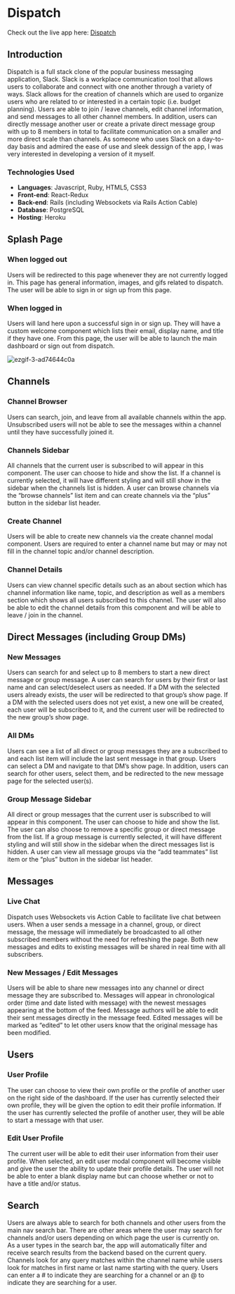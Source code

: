 # Dispatch

Check out the live app here: [Dispatch](https://dispatch-client.herokuapp.com/#/)

## Introduction
Dispatch is a full stack clone of the popular business messaging application, Slack. Slack is a workplace communication tool that allows users to collaborate and connect with one another through a variety of ways. Slack allows for the creation of channels which are used to organize users who are related to or interested in a certain topic (i.e. budget planning). Users are able to join / leave channels, edit channel information, and send messages to all other channel members. In addition, users can directly message another user or create a private direct message group with up to 8 members in total to facilitate communication on a smaller and more direct scale than channels. As someone who uses Slack on a day-to-day basis and admired the ease of use and sleek dessign of the app, I was very interested in developing a version of it myself. 

### Technologies Used
   * **Languages**: Javascript, Ruby, HTML5, CSS3
   * **Front-end**: React-Redux
   * **Back-end**: Rails (including Websockets via Rails Action Cable)
   * **Database**: PostgreSQL
   * **Hosting**: Heroku

## Splash Page

### When logged out 
Users will be redirected to this page whenever they are not currently logged in. This page has general information, images, and gifs related to dispatch. The user will be able to sign in or sign up from this page. 

### When logged in 
Users will land here upon a successful sign in or sign up. They will have a custom welcome component which lists their email, display name, and title if they have one. From this page, the user will be able to launch the main dashboard or sign out from dispatch. 

![ezgif-3-ad74644c0a](https://user-images.githubusercontent.com/65872033/167148066-f09b9eb7-9968-4f19-a71c-9a9da2f55ea0.gif)

## Channels

### Channel Browser
Users can search, join, and leave from all available channels within the app. Unsubscribed users will not be able to see the messages within a channel until they have successfully joined it.

### Channels Sidebar
All channels that the current user is subscribed to will appear in this component. The user can choose to hide and show the list. If a channel is currently selected, it will have different styling and will still show in the sidebar when the channels list is hidden. A user can browse channels via the “browse channels” list item and can create channels via the “plus” button in the sidebar list header. 

### Create Channel
Users will be able to create new channels via the create channel modal component. Users are required to enter a channel name but may or may not fill in the channel topic and/or channel description. 

### Channel Details 
Users can view channel specific details such as an about section which has channel information like name, topic, and description as well as a members section which shows all users subscribed to this channel. The user will also be able to edit the channel details from this component and will be able to leave / join in the channel. 

## Direct Messages (including Group DMs)

### New Messages
Users can search for and select up to 8 members to start a new direct message or group message. A user can search for users by their first or last name and can select/deselect users as needed. If a DM with the selected users already exists, the user will be redirected to that group’s show page. If a DM with the selected users does not yet exist, a new one will be created, each user will be subscribed to it, and the current user will be redirected to the new group’s show page. 

### All DMs
Users can see a list of all direct or group messages they are a subscribed to and each list item will include the last sent message in that group. Users can select a DM and navigate to that DM’s show page. In addition, users can search for other users, select them, and be redirected to the new message page for the selected user(s).

### Group Message Sidebar
All direct or group messages that the current user is subscribed to will appear in this component. The user can choose to hide and show the list. The user can also choose to remove a specific group or direct message from the list. If a group message is currently selected, it will have different styling and will still show in the sidebar when the direct messages list is hidden. A user can view all message groups via the “add teammates” list item or the “plus” button in the sidebar list header.

## Messages 

### Live Chat 
Dispatch uses Websockets vis Action Cable to facilitate live chat between users. When a user sends a message in a channel, group, or direct message, the message will immediately be broadcasted to all other subscribed members without the need for refreshing the page. Both new messages and edits to existing messages will be shared in real time with all subscribers. 

### New Messages / Edit Messages
Users will be able to share new messages into any channel or direct message they are subscribed to. Messages will appear in chronological order (time and date listed with message) with the newest messages appearing at the bottom of the feed. Message authors will be able to edit their sent messages directly in the message feed. Edited messages will be marked as “edited” to let other users know that the original message has been modified. 

## Users

### User Profile
The user can choose to view their own profile or the profile of another user on the right side of the dashboard. If the user has currently selected their own profile, they will be given the option to edit their profile information. If the user has currently selected the profile of another user, they will be able to start a message with that user. 

### Edit User Profile
The current user will be able to edit their user information from their user profile. When selected, an edit user modal component will become visible and give the user the ability to update their profile details. The user will not be able to enter a blank display name but can choose whether or not to have a title and/or status. 

## Search
Users are always able to search for both channels and other users from the main nav search bar. There are other areas where the user may search for channels and/or users depending on which page the user is currently on. As a user types in the search bar, the app will automatically filter and receive search results from the backend based on the current query. Channels look for any query matches within the channel name while users look for matches in first name or last name starting with the query. Users can enter a # to indicate they are searching for a channel or an @ to indicate they are searching for a user. 

    
